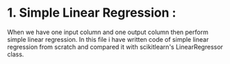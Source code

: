 # 1. Simple Linear Regression :
When we have one input column and one output column then perform simple linear regression. In this file i have written code of simple linear regression from scratch and compared it with scikitlearn's LinearRegressor class.
